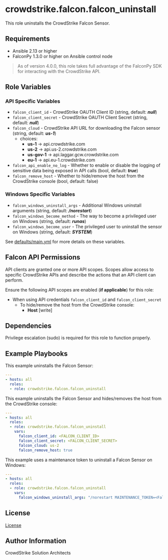 # crowdstrike.falcon.falcon_uninstall

This role uninstalls the CrowdStrike Falcon Sensor.

## Requirements

- Ansible 2.13 or higher
- FalconPy 1.3.0 or higher on Ansible control node

> As of version 4.0.0, this role takes full advantage of the FalconPy SDK for interacting with the CrowdStrike API.

## Role Variables

### API Specific Variables

- `falcon_client_id` - CrowdStrike OAUTH Client ID (string, default: ***null***)
- `falcon_client_secret` - CrowdStrike OAUTH Client Secret (string, default: ***null***)
- `falcon_cloud` - CrowdStrike API URL for downloading the Falcon sensor (string, default: ***us-1***)
  - choices:
    - **us-1** -> api.crowdstrike.com
    - **us-2** -> api.us-2.crowdstrike.com
    - **us-gov-1** -> api.laggar.gcw.crowdstrike.com
    - **eu-1** -> api.eu-1.crowdstrike.com
- `falcon_api_enable_no_log` - Whether to enable or disable the logging of sensitive data being exposed in API calls (bool, default: ***true***)
- `falcon_remove_host` - Whether to hide/remove the host from the CrowdStrike console (bool, default: false)

### Windows Specific Variables

- `falcon_windows_uninstall_args` - Additional Windows uninstall arguments (string, default: ***/norestart***)
- `falcon_windows_become_method` - The way to become a privileged user on Windows (string, default: ***runas***)
- `falcon_windows_become_user` - The privileged user to uninstall the sensor on Windows (string, default: ***SYSTEM***)

See [defaults/main.yml](defaults/main.yml) for more details on these variables.

## Falcon API Permissions

API clients are granted one or more API scopes. Scopes allow access to specific CrowdStrike APIs and describe the actions that an API client can perform.

Ensure the following API scopes are enabled (**if applicable**) for this role:

- When using API credentials `falcon_client_id` and `falcon_client_secret`
  - To hide/remove the host from the CrowdStrike console:
    - **Host** [write]

## Dependencies

Privilege escalation (sudo) is required for this role to function properly.

## Example Playbooks

This example uninstalls the Falcon Sensor:

```yaml
---
- hosts: all
  roles:
  - role: crowdstrike.falcon.falcon_uninstall
```

This example uninstalls the Falcon Sensor and hides/removes the host from the CrowdStrike console:

```yaml
---
- hosts: all
  roles:
  - role: crowdstrike.falcon.falcon_uninstall
    vars:
      falcon_client_id: <FALCON_CLIENT_ID>
      falcon_client_secret: <FALCON_CLIENT_SECRET>
      falcon_cloud: us-2
      falcon_remove_host: true
```

This example uses a maintenance token to uninstall a Falcon Sensor on Windows:

```yaml
---
- hosts: all
  roles:
  - role: crowdstrike.falcon.falcon_uninstall
    vars:
      falcon_windows_uninstall_args: "/norestart MAINTENANCE_TOKEN=<Falcon_Maintenance_Token>"
```

## License

[License](https://github.com/crowdstrike/ansible_collection_falcon/blob/main/LICENSE)

## Author Information

CrowdStrike Solution Architects
